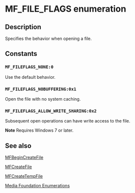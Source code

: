 # MF_FILE_FLAGS enumeration

## Description

Specifies the behavior when opening a file.

## Constants

### `MF_FILEFLAGS_NONE:0`

Use the default behavior.

### `MF_FILEFLAGS_NOBUFFERING:0x1`

Open the file with no system caching.

### `MF_FILEFLAGS_ALLOW_WRITE_SHARING:0x2`

Subsequent open operations can have write access to the file.

**Note** Requires Windows 7 or later.

## See also

[MFBeginCreateFile](https://learn.microsoft.com/windows/desktop/api/mfapi/nf-mfapi-mfbegincreatefile)

[MFCreateFile](https://learn.microsoft.com/windows/desktop/api/mfapi/nf-mfapi-mfcreatefile)

[MFCreateTempFile](https://learn.microsoft.com/windows/desktop/api/mfapi/nf-mfapi-mfcreatetempfile)

[Media Foundation Enumerations](https://learn.microsoft.com/windows/desktop/medfound/media-foundation-enumerations)